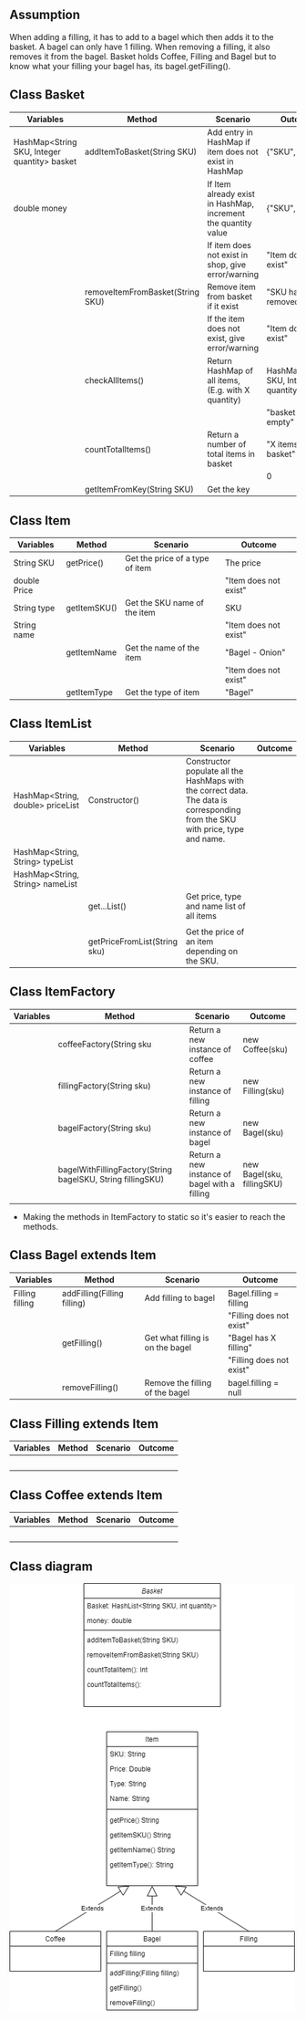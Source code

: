 ## Assumption
When adding a filling, it has to add to a bagel which then adds it to the basket. A bagel can only have 1 filling.
When removing a filling, it also removes it from the bagel.
Basket holds Coffee, Filling and Bagel but to know what your filling your bagel has, its bagel.getFilling().

## Class Basket
| Variables                                    | Method                           | Scenario                                                       | Outcome                              |
|----------------------------------------------|----------------------------------|----------------------------------------------------------------|--------------------------------------|
| HashMap<String SKU, Integer quantity> basket | addItemToBasket(String SKU)      | Add entry in HashMap if item does not exist in HashMap         | {"SKU", 1}                           |
| double money                                 |                                  | If Item already exist in HashMap, increment the quantity value | {"SKU", 2}                           |
|                                              |                                  | If item does not exist in shop, give error/warning             | "Item does not exist"                |
|                                              | removeItemFromBasket(String SKU) | Remove item from basket if it exist                            | "SKU has been removed"               |
|                                              |                                  | If the item does not exist, give error/warning                 | "Item does not exist"                |
|                                              | checkAllItems()                  | Return HashMap of all items, (E.g. with X quantity)            | HashMap<String SKU, Integer quantity |
|                                              |                                  |                                                                | "basket is empty"                    |
|                                              | countTotalItems()                | Return a number of total items in basket                       | "X items in basket"                  |
|                                              |                                  |                                                                | 0                                    |
|                                              | getItemFromKey(String SKU)       | Get the key                                                    |                                      |


## Class Item
| Variables    | Method       | Scenario                        | Outcome               |
|--------------|--------------|---------------------------------|-----------------------|
| String SKU   | getPrice()   | Get the price of a type of item | The price             |
| double Price |              |                                 | "Item does not exist" |
| String type  | getItemSKU() | Get the SKU name of the item    | SKU                   |
| String name  |              |                                 | "Item does not exist" |
|              | getItemName  | Get the name of the item        | "Bagel - Onion"       |
|              |              |                                 | "Item does not exist" |
|              | getItemType  | Get the type of item            | "Bagel"               |


## Class ItemList

| Variables                         | Method                       | Scenario                                                                                                                       | Outcome |
|-----------------------------------|------------------------------|--------------------------------------------------------------------------------------------------------------------------------|---------|
| HashMap<String, double> priceList | Constructor()                | Constructor populate all the HashMaps with the correct data. The data is corresponding from the SKU with price, type and name. |         |
| HashMap<String, String> typeList  |                              |                                                                                                                                |         |
| HashMap<String, String> nameList  |                              |                                                                                                                                |         |
|                                   | get...List()                 | Get price, type and name list of all items                                                                                     |         |
|                                   |                              |                                                                                                                                |         |
|                                   | getPriceFromList(String sku) | Get the price of an item depending on the SKU.                                                                                 |         |


## Class ItemFactory

| Variables | Method                                                      | Scenario                                      | Outcome                    |
|-----------|-------------------------------------------------------------|-----------------------------------------------|----------------------------|
|           | coffeeFactory(String sku                                    | Return a new instance of coffee               | new Coffee(sku)            |
|           | fillingFactory(String sku)                                  | Return a new instance of filling              | new Filling(sku)           |
|           | bagelFactory(String sku)                                    | Return a new instance of bagel                | new Bagel(sku)             |
|           | bagelWithFillingFactory(String bagelSKU, String fillingSKU) | Return a new instance of bagel with a filling | new Bagel(sku, fillingSKU) |
|           |                                                             |                                               |                            |
* Making the methods in ItemFactory to static so it's easier to reach the methods.

## Class Bagel extends Item
| Variables       | Method                      | Scenario                         | Outcome                  |
|-----------------|-----------------------------|----------------------------------|--------------------------|
| Filling filling | addFilling(Filling filling) | Add filling to bagel             | Bagel.filling = filling  |
|                 |                             |                                  | "Filling does not exist" |
|                 | getFilling()                | Get what filling is on the bagel | "Bagel has X filling"    |
|                 |                             |                                  | "Filling does not exist" |
|                 | removeFilling()             | Remove the filling of the bagel  | bagel.filling = null     |


## Class Filling extends Item
| Variables | Method | Scenario | Outcome |
|-----------|--------|----------|---------|
|           |        |          |         |
|           |        |          |         |
|           |        |          |         |
|           |        |          |         |
|           |        |          |         |

## Class Coffee extends Item
| Variables | Method | Scenario | Outcome |
|-----------|--------|----------|---------|
|           |        |          |         |
|           |        |          |         |
|           |        |          |         |
|           |        |          |         |
|           |        |          |         |


## Class diagram

![Class diagram of BoBs bagel](classDiagram.drawio.png)
